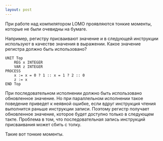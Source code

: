 ```yaml
---
layout: post
---
```


При работе над компилятором LOMO проявляются тонкие моменты, которые не были очевидны на бумаге. 

Например, регистру присваивают значение и в следующей инструкции используют в качестве значения в выражении. Какое значение регистра должно быть использовано? 

    UNIT Top
    	REG x INTEGER
    	VAR z INTEGER
    PROCESS
    	x := x = 0 ? 1 :: x = 1 ? 2 :: 0
    	z := x
    END Top

При последовательном исполнении должно быть использовано обновленное значение. Но при параллельном исполнении такое поведение приведет к неявной ошибке, если вдруг инструкция чтения выполнится раньше инструкции записи. Поэтому регистр получает обновленное значение, которое будет доступно только в следующем такте. Проблема в том, что последовательная запись инструкций присваивания может сбить с толку.

Такие вот тонкие моменты.
